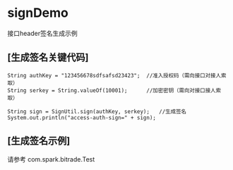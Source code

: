 # signDemo
接口header签名生成示例

## [生成签名关键代码]
```$java
String authKey = "123456678sdfsafsd23423";  //准入授权码（需向接口对接人索取）
String serkey = String.valueOf(10001);      //加密密钥（需向对接口接人索取）

String sign = SignUtil.sign(authKey, serkey);   //生成签名
System.out.println("access-auth-sign=" + sign);
```
## [生成签名示例]
请参考 com.spark.bitrade.Test
